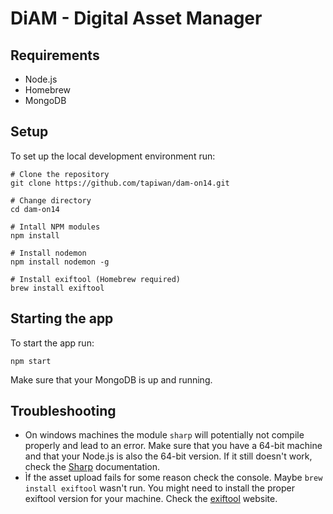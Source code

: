 # DiAM - Digital Asset Manager

## Requirements
- Node.js
- Homebrew
- MongoDB

## Setup
To set up the local development environment run:
```
# Clone the repository
git clone https://github.com/tapiwan/dam-on14.git

# Change directory
cd dam-on14

# Intall NPM modules
npm install

# Install nodemon
npm install nodemon -g

# Install exiftool (Homebrew required)
brew install exiftool
```

## Starting the app
To start the app run:
```
npm start
```
Make sure that your MongoDB is up and running.

## Troubleshooting
- On windows machines the module ``sharp`` will potentially not compile properly and lead to an error. Make sure that you have a 64-bit machine and that your Node.js is also the 64-bit version. If it still doesn't work, check the [Sharp](http://sharp.dimens.io/en/stable/) documentation.
- Ìf the asset upload fails for some reason check the console. Maybe ``brew install exiftool`` wasn't run. You might need to install the proper exiftool version for your machine. Check the [exiftool](http://owl.phy.queensu.ca/~phil/exiftool/) website.

